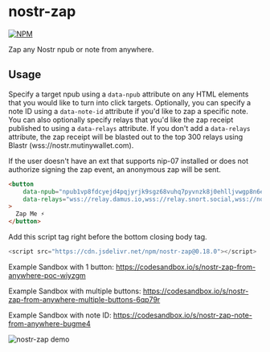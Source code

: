 # nostr-zap
[![NPM](https://img.shields.io/npm/v/nostr-zap.svg)](https://www.npmjs.com/package/nostr-zap)

Zap any Nostr npub or note from anywhere.

## Usage

Specify a target npub using a `data-npub` attribute on any HTML elements that you would like to turn into click targets. Optionally,
you can specify a note ID using a `data-note-id` attribute if you'd like to zap a specific note. You can also optionally specify relays 
that you'd like the zap receipt published to using a `data-relays` attribute. If you don't add a `data-relays` attribute, the zap 
receipt will be blasted out to the top 300 relays using Blastr (wss://nostr.mutinywallet.com).

If the user doesn't have an ext that supports nip-07 installed or does not authorize signing the zap event, an anonymous zap will be sent.
```html
<button
    data-npub="npub1vp8fdcyejd4pqjyrjk9sgz68vuhq7pyvnzk8j0ehlljvwgp8n6eqsrnpsw"
    data-relays="wss://relay.damus.io,wss://relay.snort.social,wss://nostr.wine,wss://relay.nostr.band"
>
  Zap Me ⚡️
</button>
```

Add this script tag right before the bottom closing body tag.
```js
<script src="https://cdn.jsdelivr.net/npm/nostr-zap@0.18.0"></script>
```

Example Sandbox with 1 button: https://codesandbox.io/s/nostr-zap-from-anywhere-poc-wiyzgm

Example Sandbox with multiple buttons: https://codesandbox.io/s/nostr-zap-from-anywhere-multiple-buttons-6qp79r

Example Sandbox with note ID: https://codesandbox.io/s/nostr-zap-note-from-anywhere-bugme4

![nostr-zap demo](https://nostr.build/p/nb8670.gif)
